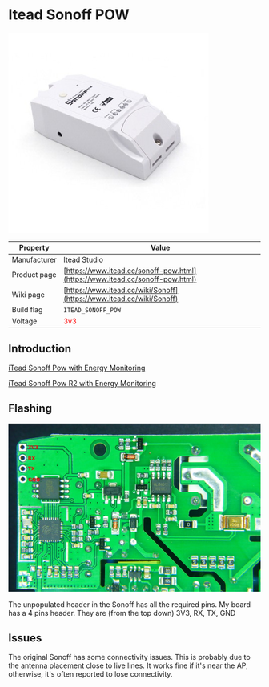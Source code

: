 # Itead Sonoff POW

![Sonoff POW](images/devices/itead-sonoff-pow.jpg)

|Property|Value|
|---|---|
|Manufacturer|Itead Studio|
|Product page|[https://www.itead.cc/sonoff-pow.html](https://www.itead.cc/sonoff-pow.html)|
|Wiki page|[https://www.itead.cc/wiki/Sonoff](https://www.itead.cc/wiki/Sonoff)|
|Build flag|`ITEAD_SONOFF_POW`|
|Voltage|<span style="color:red">3v3</span>|

## Introduction

[iTead Sonoff Pow with Energy Monitoring](http://sonoff.itead.cc/en/products/sonoff/sonoff-pow)

[iTead Sonoff Pow R2 with Energy Monitoring](http://sonoff.itead.cc/en/products/sonoff/sonoff-pow-r2)

## Flashing

![Sonoff POW - Inside back view](images/flashing/sonoff-pow-flash.jpg)

The unpopulated header in the Sonoff has all the required pins. My board has a 4 pins header. They are (from the top down) 3V3, RX, TX, GND

## Issues

The original Sonoff has some connectivity issues. This is probably due to the antenna placement close to live lines. It works fine if it's near the AP, otherwise, it's often reported to lose connectivity.